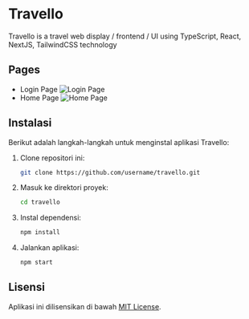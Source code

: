 # Travello

Travello is a travel web display / frontend / UI using TypeScript, React, NextJS, TailwindCSS technology

## Pages

- Login Page
![Login Page](./screenshot/login.png)
- Home Page
![Home Page](./screenshot/home.png)

## Instalasi

Berikut adalah langkah-langkah untuk menginstal aplikasi Travello:

1. Clone repositori ini:

    ```bash
    git clone https://github.com/username/travello.git
    ```

2. Masuk ke direktori proyek:

    ```bash
    cd travello
    ```

3. Instal dependensi:

    ```bash
    npm install
    ```

4. Jalankan aplikasi:

    ```bash
    npm start
    ```
    
## Lisensi

Aplikasi ini dilisensikan di bawah [MIT License](LICENSE).
